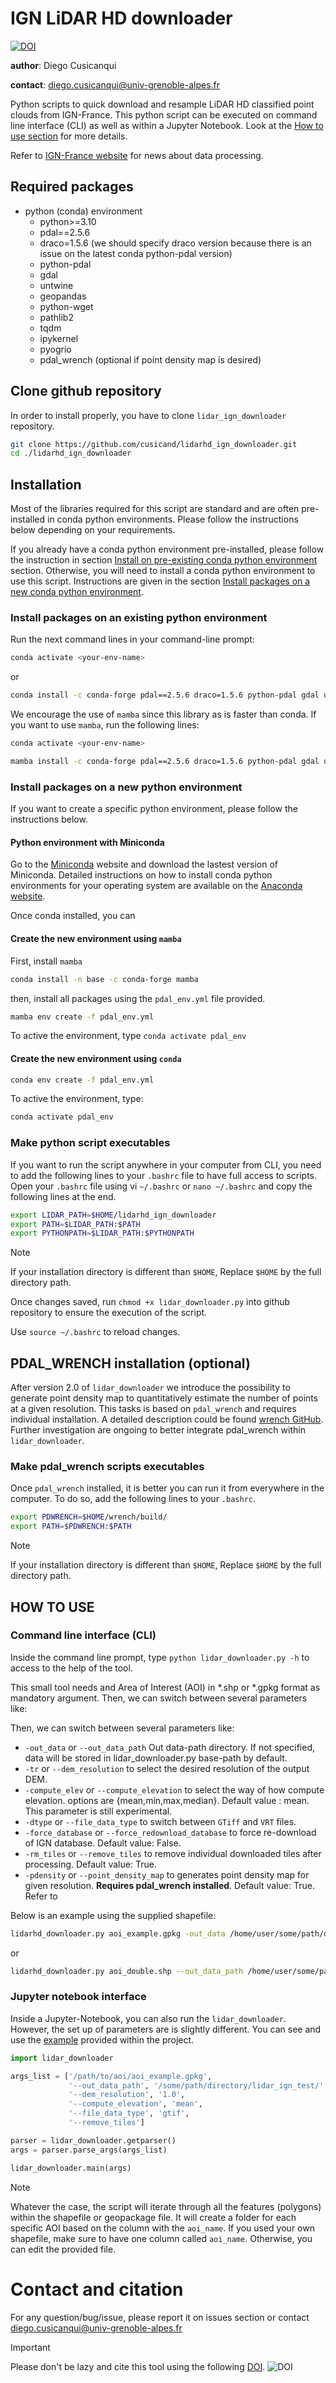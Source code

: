 # IGN LiDAR HD downloader

[![DOI](https://zenodo.org/badge/706232299.svg)](https://zenodo.org/doi/10.5281/zenodo.10697626)

**author**: Diego Cusicanqui

**contact**: [diego.cusicanqui@univ-grenoble-alpes.fr](mailto:diego.cusicanqui@univ-grenoble-alpes.fr)

Python scripts to quick download and resample LiDAR HD classified point clouds from IGN-France.
This python script can be executed on command line interface (CLI) as well as within a Jupyter Notebook. Look at the [How to use section](#how-to-use) for more details.

Refer to [IGN-France website](https://geoservices.ign.fr/lidarhd) for news about data processing.

## Required packages
- python (conda) environment
  - python>=3.10
  - pdal==2.5.6
  - draco=1.5.6 (we should specify draco version because there is an issue on the latest conda python-pdal version)
  - python-pdal
  - gdal
  - untwine
  - geopandas
  - python-wget
  - pathlib2
  - tqdm
  - ipykernel
  - pyogrio
  - pdal_wrench (optional if point density map is desired)

## Clone github repository 

In order to install properly, you have to clone `lidar_ign_downloader` repository.
```bash
git clone https://github.com/cusicand/lidarhd_ign_downloader.git
cd ./lidarhd_ign_downloader
```
## Installation

Most of the libraries required for this script are standard and are often pre-installed in conda python environments. Please follow the instructions below depending on your requirements.

If you already have a conda python environment pre-installed, please follow the instruction in section [Install on pre-existing conda python environment](#install-on-an-existing-python-environment) section. Otherwise, you will need to install a conda python environment to use this script. Instructions are given in the section [Install packages on a new conda python environment](#install-packages-on-a-new-python-environment).

### Install packages on an existing python environment

Run the next command lines in your command-line prompt:

```bash
conda activate <your-env-name>
```
or 
```bash
conda install -c conda-forge pdal==2.5.6 draco=1.5.6 python-pdal gdal untwine geopandas python-wget pathlib2 tqdm ipykernel pyogrio
```

We encourage the use of `mamba` since this library as is faster than conda. 
If you want to use `mamba`, run the following lines:

```bash
conda activate <your-env-name>
```

```bash
mamba install -c conda-forge pdal==2.5.6 draco=1.5.6 python-pdal gdal untwine geopandas python-wget pathlib2 tqdm
```

### Install packages on a new python environment

If you want to create a specific python environment, please follow the instructions below.

#### Python environment with Miniconda

Go to the [Miniconda](https://docs.conda.io/en/latest/miniconda.html#linux-installers) website and download the lastest version of Miniconda. Detailed instructions on how to install conda python environments for your operating system are available on the [Anaconda website](https://docs.anaconda.com/free/miniconda/).

Once conda installed, you can 

#### Create the new environment using `mamba`

First, install `mamba`
```bash
conda install -n base -c conda-forge mamba 
```
then, install all packages using the `pdal_env.yml` file provided.
```bash
mamba env create -f pdal_env.yml
```
To active the environment, type `conda activate pdal_env`

#### Create the new environment using `conda`

```bash
conda env create -f pdal_env.yml
```
To active the environment, type:

```bash
conda activate pdal_env
```

### Make python script executables

If you want to run the script anywhere in your computer from CLI, you need to add the following lines to your `.bashrc` file to have full access to scripts. 
Open your `.bashrc` file using vi `~/.bashrc` or `nano ~/.bashrc` and copy the following lines at the end.

```bash
export LIDAR_PATH=$HOME/lidarhd_ign_downloader
export PATH=$LIDAR_PATH:$PATH            
export PYTHONPATH=$LIDAR_PATH:$PYTHONPATH
```
> [!NOTE]   
> If your installation directory is different than `$HOME`, Replace `$HOME` by the full directory path.

Once changes saved, run `chmod +x lidar_downloader.py` into github repository to ensure the execution of the script.

Use `source ~/.bashrc` to reload changes.

## PDAL_WRENCH installation (optional)

After version 2.0 of `lidar_downloader` we introduce the possibility to generate point density map to quantitatively estimate the number of points at a given resolution. This tasks is based on `pdal_wrench` and requires individual installation. A detailed description could be found [wrench GitHub](https://github.com/PDAL/wrench). Further investigation are ongoing to better integrate pdal_wrench within `lidar_downloader`.

### Make pdal_wrench scripts executables

Once `pdal_wrench` installed, it is better you can run it from everywhere in the computer. To do so, add the following lines to your `.bashrc`.
```bash
export PDWRENCH=$HOME/wrench/build/
export PATH=$PDWRENCH:$PATH
```
> [!NOTE]
> If your installation directory is different than `$HOME`, Replace `$HOME` by the full directory path. 

## HOW TO USE

### Command line interface (CLI)

Inside the command line prompt, type `python lidar_downloader.py -h` to access to the help of the tool.

This small tool needs and Area of Interest (AOI) in *.shp or *.gpkg format as mandatory argument. Then, we can switch between several parameters like:

Then, we can switch between several parameters like:
- `-out_data` or `--out_data_path` Out data-path directory. If not specified, data will be stored in lidar_downloader.py base-path by default.
- `-tr` or `--dem_resolution` to select the desired resolution of the output DEM.
- `-compute_elev` or `--compute_elevation` to select the way of how compute elevation. options are {mean,min,max,median}. Default value : mean. This parameter is still experimental.
- `-dtype` or `--file_data_type` to switch between `GTiff` and `VRT` files.
- `-force_database` or  `--force_redownload_database` to force re-download of IGN database. Default value: False.
- `-rm_tiles` or `--remove_tiles` to remove individual downloaded tiles after processing. Default value: True.
- `-pdensity` or `--point_density_map` to generates point density map for given resolution. **Requires pdal_wrench installed**. Default value: True. Refer to []()

Below is an example using the supplied shapefile:
```bash
lidarhd_downloader.py aoi_example.gpkg -out_data /home/user/some/path/directory/ -tr 1 -compute_elev mean -dtype gtif
```
or 
```bash
lidarhd_downloader.py aoi_double.shp --out_data_path /home/user/some/path/directory/ --dem_resolution 1 --compute_elevation mean --file_data_type gtif
```

### Jupyter notebook interface

Inside a Jupyter-Notebook, you can also run the `lidar_downloader`. However, the set up of parameters are is slightly different. You can see and use the [example](./lidar_downloader_jupyter.ipynb) provided within the project.

```python
import lidar_downloader
```

```python
args_list = ['/path/to/aoi/aoi_example.gpkg',
             '--out_data_path', '/some/path/directory/lidar_ign_test/',
             '--dem_resolution', '1.0',
             '--compute_elevation', 'mean',
             '--file_data_type', 'gtif',
             '--remove_tiles']
```

```python
parser = lidar_downloader.getparser()
args = parser.parse_args(args_list)
```

```python
lidar_downloader.main(args)
```

> [!NOTE]   
> Whatever the case, the script will iterate through all the features (polygons) within the shapefile or geopackage file. It will create a folder for each specific AOI based on the column with the `aoi_name`. If you used your own shapefile, make sure to have one column called `aoi_name`. Otherwise, you can edit the provided file.

# Contact and citation
For any question/bug/issue, please report it on issues section or contact [diego.cusicanqui@univ-grenoble-alpes.fr](mailto:diego.cusicanqui@univ-grenoble-alpes.fr)

> [!IMPORTANT]   
> Please don't be lazy and cite this tool using the following [DOI](https://zenodo.org/doi/10.5281/zenodo.10697626). 
![DOI](https://zenodo.org/badge/706232299.svg)